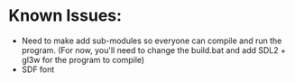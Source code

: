 
# Known Issues:

 - Need to make add sub-modules so everyone can compile and run the program.
   (For now, you'll need to change the build.bat and add SDL2 + gl3w for the program to compile)
 - SDF font
